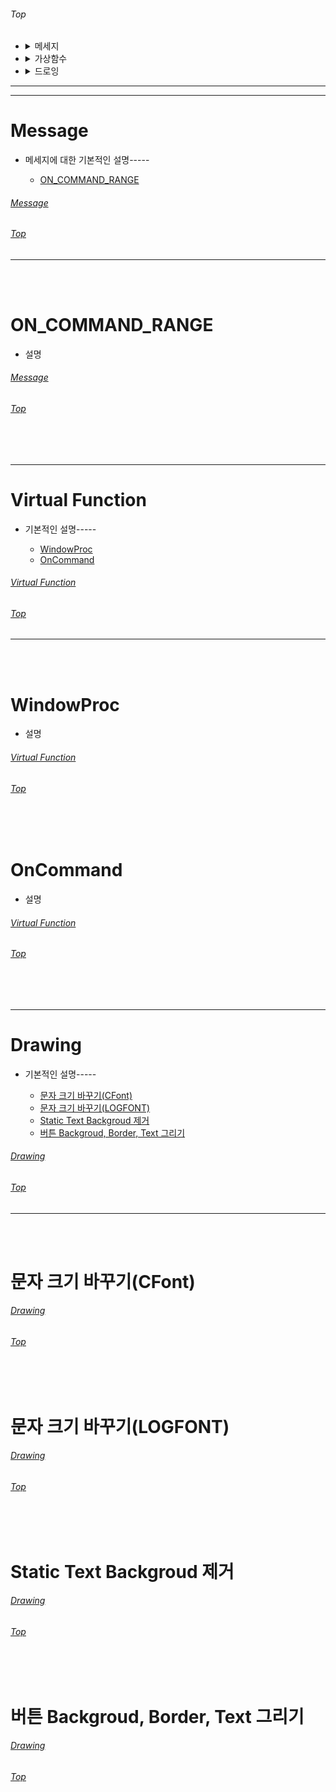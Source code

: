 ###### Top

- <details markdown="1">
  <summary>메세지</summary>
  <div markdown="1">
  
    - [Message](#message)
      - [ON_COMMAND_RANGE](#on_command_range)
      
  </div>
  </details>



- <details markdown="1">
  <summary>가상함수</summary>
  <div markdown="1">
  
    - [Virtual Function](#virtual-function)
      - [WindowProc](#windowproc)
      - [OnCommand](#oncommand)
      
  </div>
  </details>



- <details markdown="1">
  <summary>드로잉</summary>
  <div markdown="1">
  
    - [Drawing](#drawing)
      - [문자 크기 바꾸기(CFont)](#문자-크기-바꾸기cfont)
      - [문자 크기 바꾸기(LOGFONT)](#문자-크기-바꾸기logfont)
      - [Static Text Backgroud 제거](#static-text-backgroud-제거)
      - [버튼 Backgroud, Border, Text 그리기](#버튼-backgroud-border-text-그리기)
      
  </div>
  </details>



***
***


# Message

  - 메세지에 대한 기본적인 설명-----

      - [ON_COMMAND_RANGE](#on_command_range)

###### [Message](#message)
###### [Top](#top)


***

<br/>
<br/>

# ON_COMMAND_RANGE
  -  설명
  
###### [Message](#message)
###### [Top](#top)

<br/>
<br/>

***


# Virtual Function

  - 기본적인 설명-----
  
      - [WindowProc](#windowproc)
      - [OnCommand](#oncommand)
  
###### [Virtual Function](#virtual-function)
###### [Top](#top)


***

<br/>
<br/>

# WindowProc
  -  설명
  
###### [Virtual Function](#virtual-function)
###### [Top](#top)

<br/>
<br/>

# OnCommand
  -  설명

###### [Virtual Function](#virtual-function)
###### [Top](#top)

<br/>
<br/>

***


# Drawing

  - 기본적인 설명-----
  
      - [문자 크기 바꾸기(CFont)](#문자-크기-바꾸기cfont)
      - [문자 크기 바꾸기(LOGFONT)](#문자-크기-바꾸기logfont)
      - [Static Text Backgroud 제거](#static-text-backgroud-제거)
      - [버튼 Backgroud, Border, Text 그리기](#버튼-backgroud--border--text그리기)
  
###### [Drawing](#drawing)
###### [Top](#top)


***

<br/>
<br/>

# 문자 크기 바꾸기(CFont)

###### [Drawing](#drawing)
###### [Top](#top)

<br/>
<br/>

# 문자 크기 바꾸기(LOGFONT)

###### [Drawing](#drawing)
###### [Top](#top)

<br/>
<br/>

# Static Text Backgroud 제거

###### [Drawing](#drawing)
###### [Top](#top)

<br/>
<br/>

# 버튼 Backgroud, Border, Text 그리기

###### [Drawing](#drawing)
###### [Top](#top)

<br/>
<br/>






